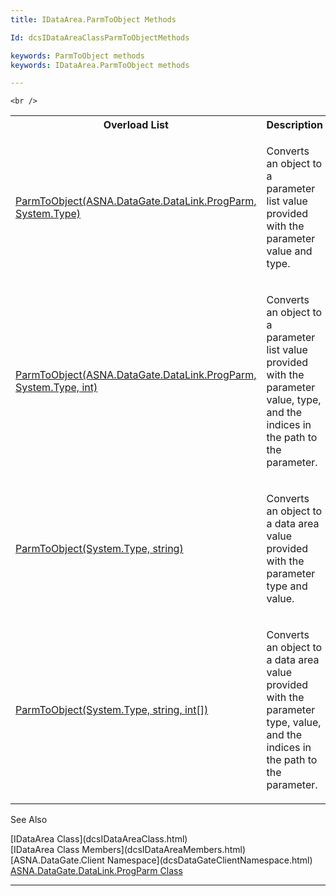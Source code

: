```yaml
---
title: IDataArea.ParmToObject Methods

Id: dcsIDataAreaClassParmToObjectMethods

keywords: ParmToObject methods
keywords: IDataArea.ParmToObject methods

---
```


	<br />

<table class="dtTABLE" id="Table5" style="border-spacing: 0px; x-cell-content-align: Top" cellspacing="0" x-use-null-cells="x-use-null-cells">
          <colgroup span="1">
            <col span="1" style="WIDTH: 50%" />
            <col span="1" style="WIDTH: 50%" />
          </colgroup>
          <tr>
            <th colspan="1" rowspan="1">
							Overload List
						</th>
            <th colspan="1" rowspan="1">
							Description</th>
          </tr>
          <tr>
            <td colspan="1" rowspan="1">

[ParmToObject(ASNA.DataGate.DataLink.ProgParm, System.Type)](dcsIDataAreaClassParmToObjectMethod1.html) 
</td>
            <td colspan="1" rowspan="1">

Converts an object to a parameter list value provided with the parameter value and type.
</td>
          </tr>
          <tr>
            <td colspan="1" rowspan="1">

[ParmToObject(ASNA.DataGate.DataLink.ProgParm, System.Type, int)](dcsIDataAreaClassParmToObjectMethod2.html) 
</td>
            <td colspan="1" rowspan="1">

Converts an object to a parameter list value provided with the parameter value, type, and the indices in the path to the parameter.
</td>
          </tr>
          <tr>
            <td colspan="1" rowspan="1">

[ParmToObject(System.Type, string)](dcsIDataAreaClassParmToObjectMethod3.html) 
</td>
            <td colspan="1" rowspan="1">

Converts an object to a data area value provided with the parameter type and value.
</td>
          </tr>
          <tr>
            <td colspan="1" rowspan="1">

[ParmToObject(System.Type, string, int[])](dcsIDataAreaClassParmToObjectMethod4.html) 
</td>
            <td colspan="1" rowspan="1">

Converts an object to a data area value provided with the parameter type, value, and the indices in the path to the parameter.
</td>
          </tr>
</table>

See Also

<dl />
      [IDataArea Class](dcsIDataAreaClass.html)
      <br />
      [IDataArea Class Members](dcsIDataAreaMembers.html)
      <br />
      [ASNA.DataGate.Client Namespace](dcsDataGateClientNamespace.html)
      <br />
      <a href="DCS160-F1071E27-0001DD">ASNA.DataGate.DataLink.ProgParm Class</a>

---

